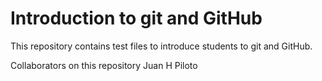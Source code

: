 # Introduction to git and GitHub
This repository contains test files to introduce students to git and GitHub.


Collaborators on this repository
Juan H Piloto